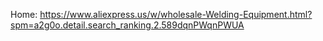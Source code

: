 Home: https://www.aliexpress.us/w/wholesale-Welding-Equipment.html?spm=a2g0o.detail.search_ranking.2.589dqnPWqnPWUA

